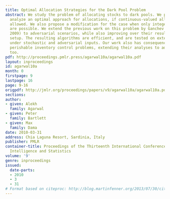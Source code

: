 ```yaml
---
title: Optimal Allocation Strategies for the Dark Pool Problem
abstract: We study the problem of allocating stocks to dark pools. We propose and
  analyze an optimal approach for allocations, if continuous-valued allocations are
  allowed. We also propose a modification for the case when only integer-valued allocations
  are possible. We extend the previous work on this problem by Ganchev et al (UAI
  2009) to adversarial scenarios, while also improving over their results in the iid
  setup. The resulting algorithms are efficient, and are tested on extensive simulations
  under stochastic and adversarial inputs. Our work also has consequences for other
  perishable inventory control problems, extending their analyses to adversarial models
  too.
pdf: http://proceedings.pmlr.press/agarwal10a/agarwal10a.pdf
layout: inproceedings
id: agarwal10a
month: 0
firstpage: 9
lastpage: 16
page: 9-16
origpdf: http://jmlr.org/proceedings/papers/v9/agarwal10a/agarwal10a.pdf
sections: 
author:
- given: Alekh
  family: Agarwal
- given: Peter
  family: Bartlett
- given: Max
  family: Dama
date: 2010-03-31
address: Chia Laguna Resort, Sardinia, Italy
publisher: PMLR
container-title: Proceedings of the Thirteenth International Conference on Artificial
  Intelligence and Statistics
volume: '9'
genre: inproceedings
issued:
  date-parts:
  - 2010
  - 3
  - 31
# Format based on citeproc: http://blog.martinfenner.org/2013/07/30/citeproc-yaml-for-bibliographies/
---
```

